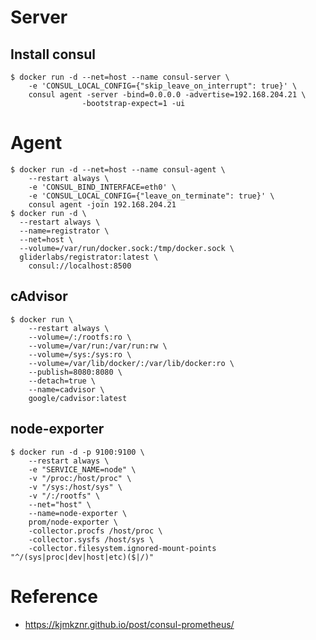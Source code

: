 # Server

## Install consul

    $ docker run -d --net=host --name consul-server \
        -e 'CONSUL_LOCAL_CONFIG={"skip_leave_on_interrupt": true}' \
        consul agent -server -bind=0.0.0.0 -advertise=192.168.204.21 \
                    -bootstrap-expect=1 -ui

# Agent

    $ docker run -d --net=host --name consul-agent \
        --restart always \
        -e 'CONSUL_BIND_INTERFACE=eth0' \
        -e 'CONSUL_LOCAL_CONFIG={"leave_on_terminate": true}' \
        consul agent -join 192.168.204.21
    $ docker run -d \
      --restart always \
      --name=registrator \
      --net=host \
      --volume=/var/run/docker.sock:/tmp/docker.sock \
      gliderlabs/registrator:latest \
        consul://localhost:8500

## cAdvisor

    $ docker run \
        --restart always \
        --volume=/:/rootfs:ro \
        --volume=/var/run:/var/run:rw \
        --volume=/sys:/sys:ro \
        --volume=/var/lib/docker/:/var/lib/docker:ro \
        --publish=8080:8080 \
        --detach=true \
        --name=cadvisor \
        google/cadvisor:latest

## node-exporter

    $ docker run -d -p 9100:9100 \
        --restart always \
        -e "SERVICE_NAME=node" \
        -v "/proc:/host/proc" \
        -v "/sys:/host/sys" \
        -v "/:/rootfs" \
        --net="host" \
        --name=node-exporter \
        prom/node-exporter \
        -collector.procfs /host/proc \
        -collector.sysfs /host/sys \
        -collector.filesystem.ignored-mount-points "^/(sys|proc|dev|host|etc)($|/)"

# Reference

- https://kjmkznr.github.io/post/consul-prometheus/
